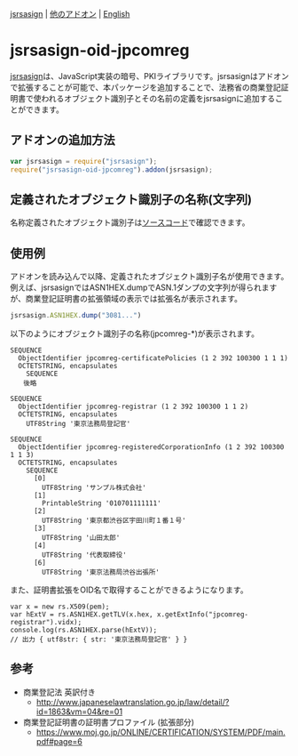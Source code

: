 [jsrsasign](https://github.com/kjur/jsrsasign/) | [他のアドオン](https://github.com/kjur/jsrsasign/wiki/jsrsasign-Add-On) | [English](README.md)

# jsrsasign-oid-jpcomreg
[jsrsasign](https://github.com/kjur/jsrsasign)は、JavaScript実装の暗号、PKIライブラリです。jsrsasignはアドオンで拡張することが可能で、本パッケージを追加することで、法務省の商業登記証明書で使われるオブジェクト識別子とその名前の定義をjsrsasignに追加することができます。

## アドオンの追加方法
```JavaScript
var jsrsasign = require("jsrsasign");
require("jsrsasign-oid-jpcomreg").addon(jsrsasign);
```

## 定義されたオブジェクト識別子の名称(文字列)
名称定義されたオブジェクト識別子は[ソースコード](https://github.com/kjur/jsrsasign-oid-jpcomreg/blob/main/lib/index.js)で確認できます。

## 使用例
アドオンを読み込んで以降、定義されたオブジェクト識別子名が使用できます。例えば、jsrsasignではASN1HEX.dumpでASN.1ダンプの文字列が得られますが、商業登記証明書の拡張領域の表示では拡張名が表示されます。

```JavaScript
jsrsasign.ASN1HEX.dump("3081...")
```
以下のようにオブジェクト識別子の名称(jpcomreg-*)が表示されます。
```
SEQUENCE
  ObjectIdentifier jpcomreg-certificatePolicies (1 2 392 100300 1 1 1)
  OCTETSTRING, encapsulates
    SEQUENCE
　　後略

SEQUENCE
  ObjectIdentifier jpcomreg-registrar (1 2 392 100300 1 1 2)
  OCTETSTRING, encapsulates
    UTF8String '東京法務局登記官'

SEQUENCE
  ObjectIdentifier jpcomreg-registeredCorporationInfo (1 2 392 100300 1 1 3)
  OCTETSTRING, encapsulates
    SEQUENCE
      [0]
        UTF8String 'サンプル株式会社'
      [1]
        PrintableString '010701111111'
      [2]
        UTF8String '東京都渋谷区宇田川町１番１号'
      [3]
        UTF8String '山田太郎'
      [4]
        UTF8String '代表取締役'
      [6]
        UTF8String '東京法務局渋谷出張所'
```

また、証明書拡張をOID名で取得することができるようになります。

```
var x = new rs.X509(pem);
var hExtV = rs.ASN1HEX.getTLV(x.hex, x.getExtInfo("jpcomreg-registrar").vidx);
console.log(rs.ASN1HEX.parse(hExtV));
// 出力 { utf8str: { str: '東京法務局登記官' } }
```

## 参考
- 商業登記法 英訳付き
  - http://www.japaneselawtranslation.go.jp/law/detail/?id=1863&vm=04&re=01
- 商業登記証明書の証明書プロファイル (拡張部分)
  - https://www.moj.go.jp/ONLINE/CERTIFICATION/SYSTEM/PDF/main.pdf#page=6




